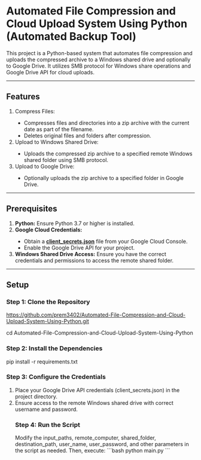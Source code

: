 <h1> Automated File Compression and Cloud Upload System Using Python (Automated Backup Tool) </h1>
<p>This project is a Python-based system that automates file compression and uploads the compressed archive to a Windows shared drive and optionally to Google Drive. It utilizes SMB protocol for Windows share operations and Google Drive API for cloud uploads.</p>
<hr>
<h2>Features</h2>
<ol type="1">
    <li>Compress Files:</li>
    <ul type="disc">
    <li>Compresses files and directories into a zip archive with the current date as part of the filename.</li>
    <li>Deletes original files and folders after compression.</li>
    </ul>
    <li>Upload to Windows Shared Drive:</li>
    <ul type="disc">
        <li>Uploads the compressed zip archive to a specified remote Windows shared folder using SMB protocol.</li>
    </ul>
    <li>Upload to Google Drive:</li>
    <ul type="disc">
        <li>Optionally uploads the zip archive to a specified folder in Google Drive.</li>
    </ul> 
</ol>
<hr>
<h2>Prerequisites</h2>
 <ol type="1">
    <li><b>Python:</b> Ensure Python 3.7 or higher is installed.
</li>
    <li><b>Google Cloud Credentials:</b></li>
    <ul type="disc">
    <li> Obtain a <b><u>client_secrets.json</b></u> file from your Google Cloud Console.</li>
    <li>Enable the Google Drive API for your project.</li>
    </ul>
<li><b>Windows Shared Drive Access:</b> Ensure you have the correct credentials and permissions to access the remote shared folder.</li>
</ol>
<hr>
<h2>Setup</h2>
 <h3> Step 1: Clone the Repository</h3>

https://github.com/prem3402/Automated-File-Compression-and-Cloud-Upload-System-Using-Python.git

cd Automated-File-Compression-and-Cloud-Upload-System-Using-Python

<h3>Step 2: Install the Dependencies</h3>

pip install -r requirements.txt

<h3>Step 3: Configure the Credentials</h3>
<ol type="1">
<li>Place your Google Drive API credentials (client_secrets.json) in the project directory.</li>
<li>Ensure access to the remote Windows shared drive with correct username and password.</li>

<h3>Step 4: Run the Script</h3>
Modify the input_paths, remote_computer, shared_folder, destination_path, user_name, user_password, and other parameters in the script as needed. Then, execute:
```bash
python main.py
```

